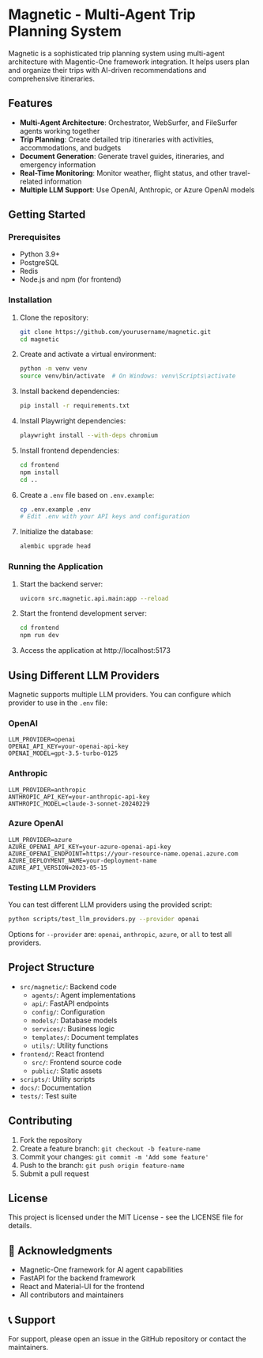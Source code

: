 # Magnetic - Multi-Agent Trip Planning System

Magnetic is a sophisticated trip planning system using multi-agent architecture with Magentic-One framework integration. It helps users plan and organize their trips with AI-driven recommendations and comprehensive itineraries.

## Features

- **Multi-Agent Architecture**: Orchestrator, WebSurfer, and FileSurfer agents working together
- **Trip Planning**: Create detailed trip itineraries with activities, accommodations, and budgets
- **Document Generation**: Generate travel guides, itineraries, and emergency information
- **Real-Time Monitoring**: Monitor weather, flight status, and other travel-related information
- **Multiple LLM Support**: Use OpenAI, Anthropic, or Azure OpenAI models

## Getting Started

### Prerequisites

- Python 3.9+
- PostgreSQL
- Redis
- Node.js and npm (for frontend)

### Installation

1. Clone the repository:
   ```bash
   git clone https://github.com/yourusername/magnetic.git
   cd magnetic
   ```

2. Create and activate a virtual environment:
   ```bash
   python -m venv venv
   source venv/bin/activate  # On Windows: venv\Scripts\activate
   ```

3. Install backend dependencies:
   ```bash
   pip install -r requirements.txt
   ```

4. Install Playwright dependencies:
   ```bash
   playwright install --with-deps chromium
   ```

5. Install frontend dependencies:
   ```bash
   cd frontend
   npm install
   cd ..
   ```

6. Create a `.env` file based on `.env.example`:
   ```bash
   cp .env.example .env
   # Edit .env with your API keys and configuration
   ```

7. Initialize the database:
   ```bash
   alembic upgrade head
   ```

### Running the Application

1. Start the backend server:
   ```bash
   uvicorn src.magnetic.api.main:app --reload
   ```

2. Start the frontend development server:
   ```bash
   cd frontend
   npm run dev
   ```

3. Access the application at http://localhost:5173

## Using Different LLM Providers

Magnetic supports multiple LLM providers. You can configure which provider to use in the `.env` file:

### OpenAI

```
LLM_PROVIDER=openai
OPENAI_API_KEY=your-openai-api-key
OPENAI_MODEL=gpt-3.5-turbo-0125
```

### Anthropic

```
LLM_PROVIDER=anthropic
ANTHROPIC_API_KEY=your-anthropic-api-key
ANTHROPIC_MODEL=claude-3-sonnet-20240229
```

### Azure OpenAI

```
LLM_PROVIDER=azure
AZURE_OPENAI_API_KEY=your-azure-openai-api-key
AZURE_OPENAI_ENDPOINT=https://your-resource-name.openai.azure.com
AZURE_DEPLOYMENT_NAME=your-deployment-name
AZURE_API_VERSION=2023-05-15
```

### Testing LLM Providers

You can test different LLM providers using the provided script:

```bash
python scripts/test_llm_providers.py --provider openai
```

Options for `--provider` are: `openai`, `anthropic`, `azure`, or `all` to test all providers.

## Project Structure

- `src/magnetic/`: Backend code
  - `agents/`: Agent implementations
  - `api/`: FastAPI endpoints
  - `config/`: Configuration
  - `models/`: Database models
  - `services/`: Business logic
  - `templates/`: Document templates
  - `utils/`: Utility functions
- `frontend/`: React frontend
  - `src/`: Frontend source code
  - `public/`: Static assets
- `scripts/`: Utility scripts
- `docs/`: Documentation
- `tests/`: Test suite

## Contributing

1. Fork the repository
2. Create a feature branch: `git checkout -b feature-name`
3. Commit your changes: `git commit -m 'Add some feature'`
4. Push to the branch: `git push origin feature-name`
5. Submit a pull request

## License

This project is licensed under the MIT License - see the LICENSE file for details.

## 🙏 Acknowledgments

- Magnetic-One framework for AI agent capabilities
- FastAPI for the backend framework
- React and Material-UI for the frontend
- All contributors and maintainers

## 📞 Support

For support, please open an issue in the GitHub repository or contact the maintainers. 